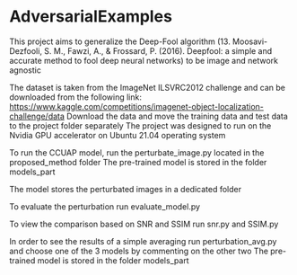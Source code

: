 # AdversarialExamples

This project aims to generalize the Deep-Fool algorithm (13.	Moosavi-Dezfooli, S. M., Fawzi, A., & Frossard, P. (2016). 
Deepfool: a simple and accurate method to fool deep neural networks) to be image and network agnostic

The dataset is taken from the ImageNet ILSVRC2012 challenge and can be downloaded from the following link:
https://www.kaggle.com/competitions/imagenet-object-localization-challenge/data
Download the data and move the training data and test data to the project folder separately
The project was designed to run on the Nvidia GPU accelerator on Ubuntu 21.04 operating system

To run the CCUAP model, run the perturbate_image.py located in the proposed_method folder
The pre-trained model is stored in the folder models_part

The model stores the perturbated images in a dedicated folder

To evaluate the perturbation run evaluate_model.py 

To view the comparison based on SNR and SSIM run snr.py and SSIM.py

In order to see the results of a simple averaging run perturbation_avg.py and choose one of the 3 models by commenting on the other two
The pre-trained model is stored in the folder models_part


